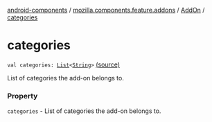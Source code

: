[android-components](../../index.md) / [mozilla.components.feature.addons](../index.md) / [AddOn](index.md) / [categories](./categories.md)

# categories

`val categories: `[`List`](https://kotlinlang.org/api/latest/jvm/stdlib/kotlin.collections/-list/index.html)`<`[`String`](https://kotlinlang.org/api/latest/jvm/stdlib/kotlin/-string/index.html)`>` [(source)](https://github.com/mozilla-mobile/android-components/blob/master/components/feature/addons/src/main/java/mozilla/components/feature/addons/AddOn.kt#L39)

List of categories the add-on belongs to.

### Property

`categories` - List of categories the add-on belongs to.